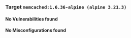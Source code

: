 
<h3>Target <code>memcached:1.6.36-alpine (alpine 3.21.3)</code></h3>
<h4>No Vulnerabilities found</h4>
<h4>No Misconfigurations found</h4>
